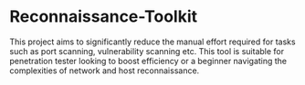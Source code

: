 # Reconnaissance-Toolkit
This project aims to significantly reduce the manual effort required for tasks such as port scanning, vulnerability scanning  etc. This tool is suitable for penetration tester looking to boost efficiency or a beginner navigating the complexities of network and host reconnaissance.
